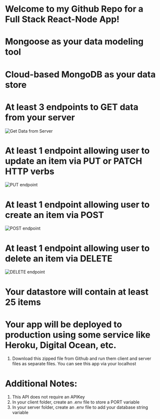 # Welcome to my Github Repo for a Full Stack React-Node App!

# Mongoose as your data modeling tool


# Cloud-based MongoDB as your data store


# At least 3 endpoints to GET data from your server

![Get Data from Server](3getendpoints.PNG)


# At least 1 endpoint allowing user to update an item via PUT or PATCH HTTP verbs

![PUT endpoint](putrequest.PNG)


# At least 1 endpoint allowing user to create an item via POST


![POST endpoint](putrequest.PNG)

# At least 1 endpoint allowing user to delete an item via DELETE

![DELETE endpoint](deleteendpoint.PNG)


# Your datastore will contain at least 25 items




# Your app will be deployed to production using some service like Heroku, Digital Ocean, etc.

1. Download this zipped file from Github and run them client and server files as separate files. You can see this app via your localhost


# Additional Notes: 
1. This API does not require an APIKey 
2. In your client folder, create an .env file to store a PORT variable
3. In your server folder, create an .env file to add your database string variable 
